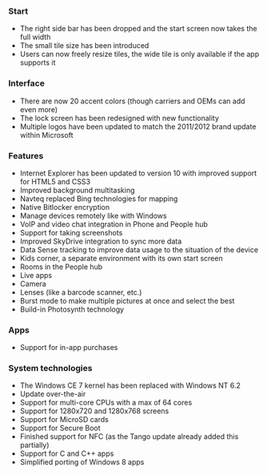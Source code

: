 ### Start
- The right side bar has been dropped and the start screen now takes the full width
- The small tile size has been introduced
- Users can now freely resize tiles, the wide tile is only available if the app supports it

### Interface
- There are now 20 accent colors (though carriers and OEMs can add even more)
- The lock screen has been redesigned with new functionality
- Multiple logos have been updated to match the 2011/2012 brand update within Microsoft

### Features
- Internet Explorer has been updated to version 10 with improved support for HTML5 and CSS3
- Improved background multitasking
- Navteq replaced Bing technologies for mapping
- Native Bitlocker encryption
- Manage devices remotely like with Windows
- VoIP and video chat integration in Phone and People hub
- Support for taking screenshots
- Improved SkyDrive integration to sync more data
- Data Sense tracking to improve data usage to the situation of the device
- Kids corner, a separate environment with its own start screen
- Rooms in the People hub
- Live apps
- Camera
 - Lenses (like a barcode scanner, etc.)
 - Burst mode to make multiple pictures at once and select the best
 - Build-in Photosynth technology

### Apps
- Support for in-app purchases

### System technologies
- The Windows CE 7 kernel has been replaced with Windows NT 6.2
- Update over-the-air
- Support for multi-core CPUs with a max of 64 cores
- Support for 1280x720 and 1280x768 screens
- Support for MicroSD cards
- Support for Secure Boot
- Finished support for NFC (as the Tango update already added this partially)
- Support for C and C++ apps
- Simplified porting of Windows 8 apps
